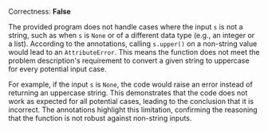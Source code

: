 Correctness: **False**

The provided program does not handle cases where the input `s` is not a string, such as when `s` is `None` or of a different data type (e.g., an integer or a list). According to the annotations, calling `s.upper()` on a non-string value would lead to an `AttributeError`. This means the function does not meet the problem description's requirement to convert a given string to uppercase for every potential input case. 

For example, if the input `s` is `None`, the code would raise an error instead of returning an uppercase string. This demonstrates that the code does not work as expected for all potential cases, leading to the conclusion that it is incorrect. The annotations highlight this limitation, confirming the reasoning that the function is not robust against non-string inputs.